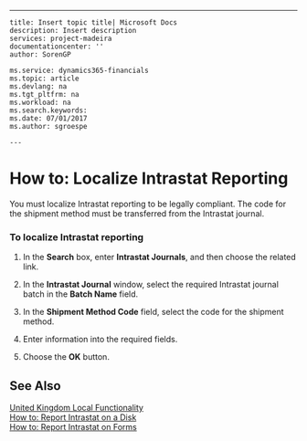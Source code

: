 ---
    title: Insert topic title| Microsoft Docs
    description: Insert description
    services: project-madeira
    documentationcenter: ''
    author: SorenGP

    ms.service: dynamics365-financials
    ms.topic: article
    ms.devlang: na
    ms.tgt_pltfrm: na
    ms.workload: na
    ms.search.keywords:
    ms.date: 07/01/2017
    ms.author: sgroespe

    ---
# How to: Localize Intrastat Reporting
You must localize Intrastat reporting to be legally compliant. The code for the shipment method must be transferred from the Intrastat journal.  
  
### To localize Intrastat reporting  
  
1.  In the **Search** box, enter **Intrastat Journals**, and then choose the related link.  
  
2.  In the **Intrastat Journal** window, select the required Intrastat journal batch in the **Batch Name** field.  
  
3.  In the **Shipment Method Code** field, select the code for the shipment method.  
  
4.  Enter information into the required fields.  
  
5.  Choose the **OK** button.  
  
## See Also  
 [United Kingdom Local Functionality](../FullExperience/united-kingdom-local-functionality.md)   
 [How to: Report Intrastat on a Disk](../FullExperience/how-to-report-intrastat-on-a-disk.md)   
 [How to: Report Intrastat on Forms](../FullExperience/how-to-report-intrastat-on-forms.md)